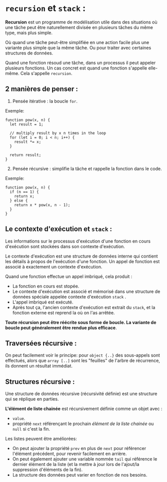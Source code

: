 # `recursion` et `stack` :

**Recursion** est un programme de modélisation utile dans des situations où une tâche peut être naturellement divisée en plusieurs tâches du même type, mais plus simple.

Où quand une tâche peut-être simplifiée en une action facile plus une variante plus simple que la même tâche. Ou pour traiter avec certaines structures de données.

Quand une fonction résoud une tâche, dans un processus il peut appeler plusieurs fonctions. Un cas concret est quand une fonction s'appelle elle-même. Cela s'appelle `recursion`.

## 2 manières de penser :

1. Pensée itérative : la boucle `for`.

Exemple:
```
function pow(x, n) {
  let result = 1;

  // multiply result by x n times in the loop
  for (let i = 0; i < n; i++) {
    result *= x;
  }

  return result;
}
```

2. Pensée récursive : simplifie la tâche et rappelle la fonction dans le code.

Exemple:
```
function pow(x, n) {
  if (n == 1) {
    return x;
  } else {
    return x * pow(x, n - 1);
  }
}
```

## Le contexte d'exécution et `stack` :

Les informations sur le processus d'exécution d'une fonction en cours d'exécution sont stockées dans son contexte d'exécution.

Le contexte d'exécution est une structure de données interne qui contient les détails à propos de l'exécution d'une fonction. Un appel de fonction est associé à exactement un contexte d'exécution.

Quand une fonction effectue un appel imbriqué, cela produit :
* La fonction en cours est stopée.
* Le contexte d'exécution est associé et mémorisé dans une structure de données spéciale appelée contexte d'exécution `stack` .
* L'appel imbriqué est exécuté.
* Après tout ça, l'ancien contexte d'exécution est extrait du `stack`, et la fonction externe est reprend la où on l'as arrêtée.

**Toute récursion peut être réécrite sous forme de boucle. La variante de boucle peut généralement être rendue plus efficace**.

## Traversées récursive :

On peut facilement voir le principe: pour `object {..}` des sous-appels sont effectués, alors que `array [..]` sont les "feuilles" de l'arbre de récurrence, ils donnent un résultat immédiat.

## Structures récursive :

Une structure de données récursive (récursivité définie) est une structure qui se réplique en parties.

**L'élément de liste chainée** est récursivement définie comme un objet avec :
* `value`.
* propriété `next` référençant le prochain *élément de la liste chainée* ou `null` si c'est la fin.

Les listes peuvent être améliorées:
* On peut ajouter la propriété `prev` en plus de `next` pour référencer l'élément précédent, pour revenir facilement en arrière.
* On peut également ajouter une variable nommée `tail` qui référence le dernier élément de la liste (et la mettre à jour lors de l'ajout/la suppression d'éléments de la fin).
* La structure des données peut varier en fonction de nos besoins.
